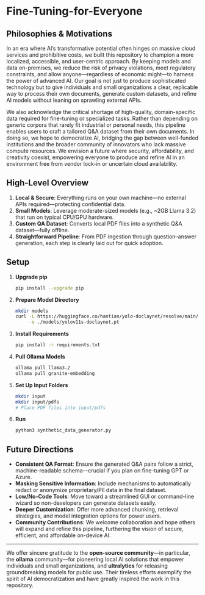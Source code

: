 # Fine-Tuning-for-Everyone

## Philosophies & Motivations

In an era where AI’s transformative potential often hinges on massive cloud services and prohibitive costs, we built this repository to champion a more localized, accessible, and user-centric approach. By keeping models and data on-premises, we reduce the risk of privacy violations, meet regulatory constraints, and allow anyone—regardless of economic might—to harness the power of advanced AI. Our goal is not just to produce sophisticated technology but to give individuals and small organizations a clear, replicable way to process their own documents, generate custom datasets, and refine AI models without leaning on sprawling external APIs.

We also acknowledge the critical shortage of high-quality, domain-specific data required for fine-tuning or specialized tasks. Rather than depending on generic corpora that rarely fit industrial or personal needs, this pipeline enables users to craft a tailored Q&A dataset from their own documents. In doing so, we hope to democratize AI, bridging the gap between well-funded institutions and the broader community of innovators who lack massive compute resources. We envision a future where security, affordability, and creativity coexist, empowering everyone to produce and refine AI in an environment free from vendor lock-in or uncertain cloud availability.

## High-Level Overview

1. **Local & Secure**: Everything runs on your own machine—no external APIs required—protecting confidential data.  
2. **Small Models**: Leverage moderate-sized models (e.g., \~2GB Llama 3.2) that run on typical CPU/GPU hardware.  
3. **Custom QA Dataset**: Converts local PDF files into a synthetic Q&A dataset—fully offline.  
4. **Straightforward Pipeline**: From PDF ingestion through question–answer generation, each step is clearly laid out for quick adoption.

## Setup

1. **Upgrade pip**  
   ```bash
   pip install --upgrade pip
   ```
2. **Prepare Model Directory**  
   ```bash
   mkdir models
   curl -L https://huggingface.co/hantian/yolo-doclaynet/resolve/main/yolov11s-doclaynet.pt \
        -o ./models/yolov11s-doclaynet.pt
   ```
3. **Install Requirements**  
   ```bash
   pip install -r requirements.txt
   ```
4. **Pull Ollama Models**  
   ```bash
   ollama pull llama3.2
   ollama pull granite-embedding
   ```
5. **Set Up Input Folders**  
   ```bash
   mkdir input
   mkdir input/pdfs
   # Place PDF files into input/pdfs
   ```
6. **Run**  
   ```bash
   python3 synthetic_data_generator.py
   ```

## Future Directions

- **Consistent QA Format**: Ensure the generated Q&A pairs follow a strict, machine-readable schema—crucial if you plan on fine-tuning GPT or Azure.  
- **Masking Sensitive Information**: Include mechanisms to automatically redact or anonymize proprietary/PII data in the final dataset.  
- **Low/No-Code Tools**: Move toward a streamlined GUI or command-line wizard so non-developers can generate datasets easily.  
- **Deeper Customization**: Offer more advanced chunking, retrieval strategies, and model integration options for power users.  
- **Community Contributions**: We welcome collaboration and hope others will expand and refine this pipeline, furthering the vision of secure, efficient, and affordable on-device AI.

---

We offer sincere gratitude to the **open-source community**—in particular, the **ollama** community—for pioneering local AI solutions that empower individuals and small organizations, and **ultralytics** for releasing groundbreaking models for public use. Their tireless efforts exemplify the spirit of AI democratization and have greatly inspired the work in this repository.
